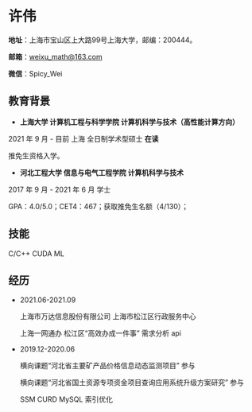 # 许伟

**地址**：上海市宝山区上大路99号上海大学，邮编：200444。

**邮箱**：weixu_math@163.com

**微信**：Spicy_Wei

## 教育背景

- **上海大学 计算机工程与科学学院 计算机科学与技术（高性能计算方向）**

2021 年 9 月 - 目前 上海 全日制学术型硕士   **在读**

推免生资格入学。

- **河北工程大学 信息与电气工程学院 计算机科学与技术**

2017 年 9 月 - 2021 年 6 月 学士

GPA：4.0/5.0；CET4：467；获取推免生名额（4/130）；

## 技能
C/C++    CUDA   ML


## 经历
- 2021.06-2021.09

    上海市万达信息股份有限公司                 上海市松江区行政服务中心
    
    上海一网通办 松江区“高效办成一件事”  需求分析 api  

- 2019.12-2020.06

    横向课题“河北省主要矿产品价格信息动态监测项目” 	 参与
    
    横向课题“河北省国土资源专项资金项目查询应用系统升级方案研究”   参与
    
   SSM CURD   MySQL 索引优化
